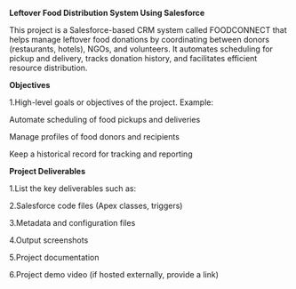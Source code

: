 **Leftover Food Distribution System Using Salesforce**

This project is a Salesforce-based CRM system called FOODCONNECT that helps manage leftover food donations by coordinating between donors (restaurants, hotels), NGOs, and volunteers. It automates scheduling for pickup and delivery, tracks donation history, and facilitates efficient resource distribution.

**Objectives**

1.High-level goals or objectives of the project.
Example:

Automate scheduling of food pickups and deliveries

Manage profiles of food donors and recipients

Keep a historical record for tracking and reporting

**Project Deliverables**

1.List the key deliverables such as:

2.Salesforce code files (Apex classes, triggers)

3.Metadata and configuration files

4.Output screenshots

5.Project documentation

6.Project demo video (if hosted externally, provide a link)
